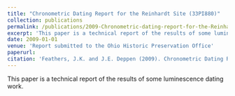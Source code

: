 ```yaml
---
title: "Chronometric Dating Report for the Reinhardt Site (33PI880)"
collection: publications
permalink: /publications/2009-Chronometric-dating-report-for-the-Reinhardt-Site
excerpt: 'This paper is a technical report of the results of some luminescence dating work.'
date: 2009-01-01
venue: 'Report submitted to the Ohio Historic Preservation Office'
paperurl: 
citation: 'Feathers, J.K. and J.E. Deppen (2009). Chronometric Dating Report for the Reinhardt Site (33PI880). In <i>Archaeological Survey of the Reinhardt Tract Property through a Certified Local Government (CLG) Grant on behalf of the City of Columbus in Harrison Township, Pickaway County, Ohio</i>. Edited by K.C. Nolan, Appendix B. The Ohio State University. Submitted to the Ohio Historic Preservation Office. Copies available from Ohio Historic Preservation Office, Columbus, Ohio.'
---
```

This paper is a technical report of the results of some luminescence dating work.